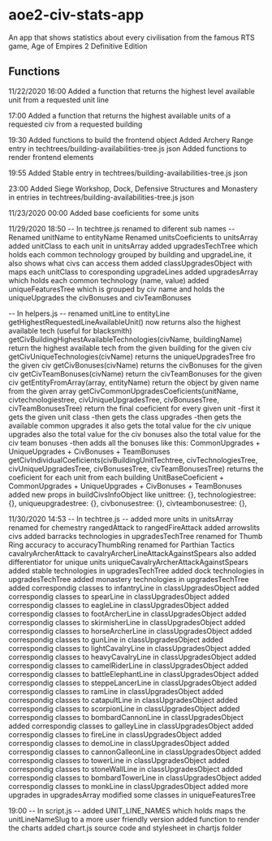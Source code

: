 # aoe2-civ-stats-app
An app that shows statistics about every civilisation from the famous RTS game, Age of Empires 2 Definitive Edition


## Functions
11/22/2020
16:00
Added a function that returns the highest level available unit from a requested unit line

17:00
Added a function that returns the highest available units of a requested civ from a requested building

19:30
Added functions to build the frontend object
Added Archery Range entry in techtrees/building-availabilities-tree.js json
Added functions to render frontend elements

19:55
Added Stable entry in techtrees/building-availabilities-tree.js json

23:00
Added Siege Workshop, Dock, Defensive Structures and Monastery in entries in techtrees/building-availabilities-tree.js json

11/23/2020
00:00
Added base coeficients for some units

11/29/2020
18:50
-- In techtree.js renamed to diferent sub names --
Renamed unitName to entityName
Renamed unitsCoeficients to unitsArray
added unitClass to each unit in unitsArray
added upgradesTechTree which holds each common technology grouped by building and upgradeLine, it also shows what civs can access them
added classUpgradesObject with maps each unitClass to coresponding upgradeLines
added upgradesArray which holds each common technology (name, value)
added uniqueFeaturesTree which is grouped by civ name and holds the uniqueUpgrades the civBonuses and civTeamBonuses

-- In helpers.js --
renamed unitLine to entityLine
getHighestRequestedLineAvailableUnit() now returns also the highest available tech (useful for blacksmith)
getCivBuildingHighestAvailableTechnologies(civName, buildingName) return the highest available tech from the given building for the given civ
getCivUniqueTechnologies(civName) returns the uniqueUpgradesTree fro the given civ
getCivBonuses(civName) returns the civBonuses for the given civ
getCivTeamBonuses(civName) return the civTeamBonuses for the given civ
getEntityFromArray(array, entityName) return the object by given name from the given array
getCivCommonUpgradesCoeficients(unitName, civtechnologiestree, civUniqueUpgradesTree, civBonusesTree, civTeamBonusesTree) return the final coeficient for every given unit
    -first it gets the given unit class
    -then gets the class upgrades
    -then gets the available common upgrades
        it also gets the total value for the civ unique upgrades
        also the total value for the civ bonuses
        also the total value for the civ team bonuses
    -then adds all the bonuses like this:
        CommonUpgrades + UniqueUpgrades + CivBonuses + TeamBonuses
getCivIndividualCoeficients(civBuildingUnitTechtree, civTechnologiesTree, civUniqueUpgradesTree, civBonusesTree, civTeamBonusesTree) returns the coeficient for each unit from each building
    UnitBaseCoeficient + CommonUpgrades + UniqueUpgrades + CivBonuses + TeamBonuses
added new props in buildCivsInfoObject like 
        unittree: {},
        technologiestree: {},
        uniqueupgradestree: {},
        civbonusestree: {},
        civteambonusestree: {},

11/30/2020
14:53
-- In techtree.js --
added more units in unitsArray
renamed for chemestry rangedAttack to rangedFireAttack
added arrowslits civs
added barracks technologies in upgradesTechTree
renamed for Thumb Ring accuracy to accuracyThumbRing
renamed for Parthian Tactics cavalryArcherAttack to cavalryArcherLineAttackAgainstSpears also added differentiator for unique units uniqueCavalryArcherAttackAgainstSpears
added stable technologies in upgradesTechTree
added dock technologies in upgradesTechTree
added monastery technologies in upgradesTechTree
added correspondig classes to infantryLine in classUpgradesObject
added correspondig classes to spearLine in classUpgradesObject
added correspondig classes to eagleLine in classUpgradesObject
added correspondig classes to footArcherLine in classUpgradesObject
added correspondig classes to skirmisherLine in classUpgradesObject
added correspondig classes to horseArcherLine in classUpgradesObject
added correspondig classes to gunLine in classUpgradesObject
added correspondig classes to lightCavalryLine in classUpgradesObject
added correspondig classes to heavyCavalryLine in classUpgradesObject
added correspondig classes to camelRiderLine in classUpgradesObject
added correspondig classes to battleElephantLine in classUpgradesObject
added correspondig classes to steppeLancerLine in classUpgradesObject
added correspondig classes to ramLine in classUpgradesObject
added correspondig classes to catapultLine in classUpgradesObject
added correspondig classes to scorpionLine in classUpgradesObject
added correspondig classes to bombardCannonLine in classUpgradesObject
added correspondig classes to galleyLine in classUpgradesObject
added correspondig classes to fireLine in classUpgradesObject
added correspondig classes to demoLine in classUpgradesObject
added correspondig classes to cannonGalleonLine in classUpgradesObject
added correspondig classes to towerLine in classUpgradesObject
added correspondig classes to stoneWallLine in classUpgradesObject
added correspondig classes to bombardTowerLine in classUpgradesObject
added correspondig classes to monkLine in classUpgradesObject
added more upgrades in upgradesArray
modified some classes in uniqueFeaturesTree

19:00
-- In script.js --
added UNIT_LINE_NAMES which holds maps the unitLineNameSlug to a more user friendly version
added function to render the charts
added chart.js source code and stylesheet in chartjs folder